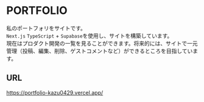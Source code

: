# PORTFOLIO

私のポートフォリをサイトです。<br>
`Next.js` `TypeScript` + `Supabase`を使用し、サイトを構築しています。<br>
現在はプロダクト開発の一覧を見ることができます。将来的には、サイトで一元管理（投稿、編集、削除、ゲストコメントなど）ができるところを目指しています。

## URL
https://portfolio-kazu0429.vercel.app/
